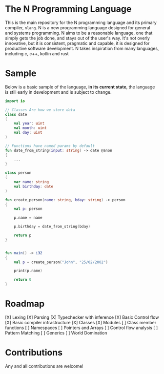 # The N Programming Language

This is the main repository for the N programming language and its primary compiler, ``nlang``. N is a new programming
language designed for general and systems programming. N aims to be a reasonable language, one that simply gets the job
done, and stays out of the user's way. It's not overly innovative, but it is consistent, pragmatic and capable, it is
designed for productive software development. N takes inspiration from many languages, including c, c++, kotlin and rust

# Sample
Below is a basic sample of the language, **in its current state**, the language is still early in development and is
subject to change.
```kotlin
import io

// Classes Are how we store data
class date
(
    val year: uint
    val month: uint
    val day: uint
)

// Functions have named params by default
fun date_from_string(input: string) -> date @anon
{
    ...
}

class person
(
    var name: string
    val birthday: date
)

fun create_person(name: string, bday: string) -> person
{
    val p: person

    p.name = name

    p.birthday = date_from_string(bday)

    return p
}


fun main() -> i32
{
    val p = create_person("John", "25/02/2002")

    print(p.name)

    return 0
}
```

# Roadmap
[X] Lexing
[X] Parsing
[X] Typechecker with inference
[X] Basic Control flow
[X] Basic compiler infrastructure
[X] Classes
[X] Modules
[ ] Class member functions
[ ] Namespaces
[ ] Pointers and Arrays
[ ] Control flow analysis
[ ] Pattern Matching
[ ] Generics
[ ] World Domination

# Contributions
Any and all contributions are welcome!